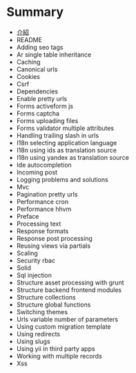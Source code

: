 # Summary

* [介紹](README.md)
* README
* Adding seo tags
* Ar single table inheritance
* Caching
* Canonical urls
* Cookies
* Csrf
* Dependencies
* Enable pretty urls
* Forms activeform js
* Forms captcha
* Forms uploading files
* Forms validator multiple attributes
* Handling trailing slash in urls
* I18n selecting application language
* I18n using ids as translation source
* I18n using yandex as translation source
* Ide autocompletion
* Incoming post
* Logging problems and solutions
* Mvc
* Pagination pretty urls
* Performance cron
* Performance hhvm
* Preface
* Processing text
* Response formats
*  Response post processing
* Reusing views via partials
* Scaling
* Security rbac
* Solid
* Sql injection
* Structure asset processing with grunt
* Structure backend frontend modules
* Structure collections
* Structure global functions
* Switching themes
* Urls variable number of parameters
* Using custom migration template
* Using redirects
* Using slugs
* Using yii in third party apps
* Working with multiple records
* Xss



